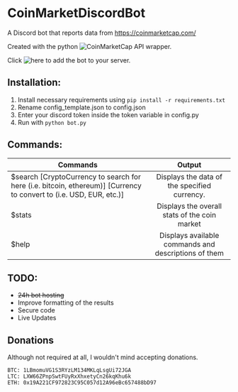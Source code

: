 # CoinMarketDiscordBot
A Discord bot that reports data from https://coinmarketcap.com/

Created with the python ![CoinMarketCap API](https://github.com/mrsmn/coinmarketcap-api) wrapper.

Click ![here](https://discordapp.com/oauth2/authorize?&client_id=353373501274456065&scope=bot) to add the bot to your server.

## Installation:
1. Install necessary requirements using ```pip install -r requirements.txt```
2. Rename config_template.json to config.json
3. Enter your discord token inside the token variable in config.py
4. Run with ```python bot.py```


## Commands:
| Commands      | Output        |
| ------------- |:-------------:|
| $search [CryptoCurrency to search for here (i.e. bitcoin, ethereum)] [Currency to convert to (i.e. USD, EUR, etc.)] | Displays the data of the specified currency. |
| $stats | Displays the overall stats of the coin market |
| $help | Displays available commands and descriptions of them |


## TODO:

- ~~24h bot hosting~~
- Improve formatting of the results
- Secure code
- Live Updates

## Donations

Although not required at all, I wouldn't mind accepting donations.

```
BTC: 1LBmomuVG1S3RYzLM134MKLqLsgUi72JGA
LTC: LXW66ZPnpSwtFUyRxXhxetyCn26kqKhu6k
ETH: 0x19A221CF972823C95C057d12A96eBc657488bD97
```
